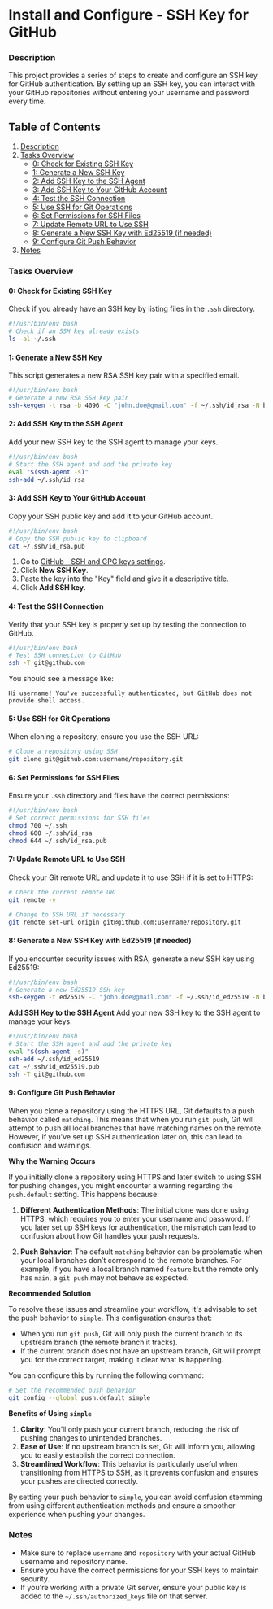 # Install and Configure - SSH Key for GitHub


### Description
This project provides a series of steps to create and configure an SSH key for GitHub authentication. By setting up an SSH key, you can interact with your GitHub repositories without entering your username and password every time.

## Table of Contents
1. [Description](#description)
2. [Tasks Overview](#tasks-overview)
   - [0: Check for Existing SSH Key](#0-check-for-existing-ssh-key)
   - [1: Generate a New SSH Key](#1-generate-a-new-ssh-key)
   - [2: Add SSH Key to the SSH Agent](#2-add-ssh-key-to-the-ssh-agent)
   - [3: Add SSH Key to Your GitHub Account](#3-add-ssh-key-to-your-github-account)
   - [4: Test the SSH Connection](#4-test-the-ssh-connection)
   - [5: Use SSH for Git Operations](#5-use-ssh-for-git-operations)
   - [6: Set Permissions for SSH Files](#6-set-permissions-for-ssh-files)
   - [7: Update Remote URL to Use SSH](#7-update-remote-url-to-use-ssh)
   - [8: Generate a New SSH Key with Ed25519 (if needed)](#8-generate-a-new-ssh-key-with-ed25519-if-needed)
   - [9: Configure Git Push Behavior](#9-configure-git-push-behavior)
3. [Notes](#notes)

### Tasks Overview

#### 0: Check for Existing SSH Key
Check if you already have an SSH key by listing files in the `.ssh` directory.

```bash
#!/usr/bin/env bash
# Check if an SSH key already exists
ls -al ~/.ssh
```

#### 1: Generate a New SSH Key
This script generates a new RSA SSH key pair with a specified email.

```bash
#!/usr/bin/env bash
# Generate a new RSA SSH key pair
ssh-keygen -t rsa -b 4096 -C "john.doe@gmail.com" -f ~/.ssh/id_rsa -N betty
```

#### 2: Add SSH Key to the SSH Agent
Add your new SSH key to the SSH agent to manage your keys.

```bash
#!/usr/bin/env bash
# Start the SSH agent and add the private key
eval "$(ssh-agent -s)"
ssh-add ~/.ssh/id_rsa
```

#### 3: Add SSH Key to Your GitHub Account
Copy your SSH public key and add it to your GitHub account.

```bash
#!/usr/bin/env bash
# Copy the SSH public key to clipboard
cat ~/.ssh/id_rsa.pub
```

1. Go to [GitHub - SSH and GPG keys settings](https://github.com/settings/keys).
2. Click **New SSH Key**.
3. Paste the key into the "Key" field and give it a descriptive title.
4. Click **Add SSH key**.

#### 4: Test the SSH Connection
Verify that your SSH key is properly set up by testing the connection to GitHub.

```bash
#!/usr/bin/env bash
# Test SSH connection to GitHub
ssh -T git@github.com
```

You should see a message like:
```
Hi username! You've successfully authenticated, but GitHub does not provide shell access.
```

#### 5: Use SSH for Git Operations
When cloning a repository, ensure you use the SSH URL:

```bash
# Clone a repository using SSH
git clone git@github.com:username/repository.git
```

#### 6: Set Permissions for SSH Files
Ensure your `.ssh` directory and files have the correct permissions:

```bash
#!/usr/bin/env bash
# Set correct permissions for SSH files
chmod 700 ~/.ssh
chmod 600 ~/.ssh/id_rsa
chmod 644 ~/.ssh/id_rsa.pub
```

#### 7: Update Remote URL to Use SSH
Check your Git remote URL and update it to use SSH if it is set to HTTPS:

```bash
# Check the current remote URL
git remote -v

# Change to SSH URL if necessary
git remote set-url origin git@github.com:username/repository.git
```

#### 8: Generate a New SSH Key with Ed25519 (if needed)
If you encounter security issues with RSA, generate a new SSH key using Ed25519:

```bash
#!/usr/bin/env bash
# Generate a new Ed25519 SSH key
ssh-keygen -t ed25519 -C "john.doe@gmail.com" -f ~/.ssh/id_ed25519 -N betty
```

**Add SSH Key to the SSH Agent**
Add your new SSH key to the SSH agent to manage your keys.

```bash
#!/usr/bin/env bash
# Start the SSH agent and add the private key
eval "$(ssh-agent -s)"
ssh-add ~/.ssh/id_ed25519
cat ~/.ssh/id_ed25519.pub
ssh -T git@github.com
```

#### 9: Configure Git Push Behavior
When you clone a repository using the HTTPS URL, Git defaults to a push behavior called `matching`. This means that when you run `git push`, Git will attempt to push all local branches that have matching names on the remote. However, if you've set up SSH authentication later on, this can lead to confusion and warnings.

**Why the Warning Occurs**

If you initially clone a repository using HTTPS and later switch to using SSH for pushing changes, you might encounter a warning regarding the `push.default` setting. This happens because:

1. **Different Authentication Methods**: The initial clone was done using HTTPS, which requires you to enter your username and password. If you later set up SSH keys for authentication, the mismatch can lead to confusion about how Git handles your push requests.

2. **Push Behavior**: The default `matching` behavior can be problematic when your local branches don’t correspond to the remote branches. For example, if you have a local branch named `feature` but the remote only has `main`, a `git push` may not behave as expected.

**Recommended Solution**

To resolve these issues and streamline your workflow, it's advisable to set the push behavior to `simple`. This configuration ensures that:

- When you run `git push`, Git will only push the current branch to its upstream branch (the remote branch it tracks).
- If the current branch does not have an upstream branch, Git will prompt you for the correct target, making it clear what is happening.

You can configure this by running the following command:

```bash
# Set the recommended push behavior
git config --global push.default simple
```

**Benefits of Using `simple`**

1. **Clarity**: You’ll only push your current branch, reducing the risk of pushing changes to unintended branches.
2. **Ease of Use**: If no upstream branch is set, Git will inform you, allowing you to easily establish the correct connection.
3. **Streamlined Workflow**: This behavior is particularly useful when transitioning from HTTPS to SSH, as it prevents confusion and ensures your pushes are directed correctly.

By setting your push behavior to `simple`, you can avoid confusion stemming from using different authentication methods and ensure a smoother experience when pushing your changes.

### Notes
- Make sure to replace `username` and `repository` with your actual GitHub username and repository name.
- Ensure you have the correct permissions for your SSH keys to maintain security.
- If you're working with a private Git server, ensure your public key is added to the `~/.ssh/authorized_keys` file on that server.
